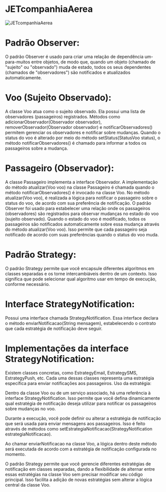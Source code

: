# JETcompanhiaAerea

![JETcompanhiaAerea](https://github.com/samueldemorais/JETcompanhiaAerea/assets/93936945/5a7145fd-f2bf-4fa3-83be-b1403c334206)

# Padrão Observer:
O padrão Observer é usado para criar uma relação de dependência um-para-muitos entre objetos, de modo que, quando um objeto (chamado de "sujeito" ou "observado") muda de estado, todos os seus dependentes (chamados de "observadores") são notificados e atualizados automaticamente.

# Voo (Sujeito Observado):
A classe Voo atua como o sujeito observado.
Ela possui uma lista de observadores (passageiros) registrados.
Métodos como adicionarObservador(Observador observador), removerObservador(Observador observador) e notificarObservadores() permitem gerenciar os observadores e notificar sobre mudanças.
Quando o status do voo é alterado por meio do método setStatus(StatusVoo status), o método notificarObservadores() é chamado para informar a todos os passageiros sobre a mudança.
# Passageiro (Observador):
A classe Passageiro implementa a interface Observador.
A implementação do método atualizar(Voo voo) na classe Passageiro é chamada quando o método notificarObservadores() é invocado na classe Voo.
No método atualizar(Voo voo), é realizada a lógica para notificar o passageiro sobre o status do voo, de acordo com sua preferência de notificação.
O padrão Observer foi usado para estabelecer uma relação onde os passageiros (observadores) são registrados para observar mudanças no estado do voo (sujeito observado). Quando o estado do voo é modificado, todos os passageiros são notificados automaticamente sobre essa mudança através do método atualizar(Voo voo). Isso permite que cada passageiro seja notificado de acordo com suas preferências quando o status do voo muda.


# Padrão Strategy:
O padrão Strategy permite que você encapsule diferentes algoritmos em classes separadas e os torne intercambiáveis dentro de um contexto. Isso significa que pode selecionar qual algoritmo usar em tempo de execução, conforme necessário.

# Interface StrategyNotification:

Possui uma interface chamada StrategyNotification. Essa interface declara o método enviarNotificacao(String mensagem), estabelecendo o contrato que cada estratégia de notificação deve seguir.

# Implementações da interface StrategyNotification:
Existem classes concretas, como EstrategyEmail, EstrategySMS, EstrategyPush, etc. Cada uma dessas classes representa uma estratégia específica para enviar notificações aos passageiros.
Uso da estratégia:

Dentro da classe Voo ou de um serviço associado, há uma referência à interface StrategyNotification. Isso permite que você defina dinamicamente qual estratégia de notificação deseja utilizar para notificar os passageiros sobre mudanças no voo.

Durante a execução, você pode definir ou alterar a estratégia de notificação que será usada para enviar mensagens aos passageiros. Isso é feito através de métodos como setEstrategiaNotificacao(StrategyNotification estrategiaNotificacao).

Ao chamar enviarNotificacao na classe Voo, a lógica dentro deste método será executada de acordo com a estratégia de notificação configurada no momento.

O padrão Strategy permite que você gerencie diferentes estratégias de notificação em classes separadas, dando a flexibilidade de alternar entre essas estratégias na classe Voo sem precisar modificar seu código principal. Isso facilita a adição de novas estratégias sem alterar a lógica central da classe Voo.

